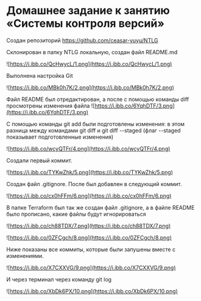 # Домашнее задание к занятию «Системы контроля версий»

Создан репозиторий https://github.com/ceasar-yuyu/NTLG

Склонирован в папку NTLG локальную, создан файл README.md

![https://i.ibb.co/QcHwycL/1.png](https://i.ibb.co/QcHwycL/1.png)

Выполнена настройка Git

![https://i.ibb.co/MBk0h7K/2.png](https://i.ibb.co/MBk0h7K/2.png)

Файл README был отредактирован, а после с помощью команды diff просмотрены изменения файла
![https://i.ibb.co/6YqhDTF/3.png](https://i.ibb.co/6YqhDTF/3.png)

С помощью команды git add были подготовлены изменения: в этом разница между командами git diff и git diff --staged (флаг --staged показывает подготовленные изменения)

![https://i.ibb.co/wcyQTFr/4.png](https://i.ibb.co/wcyQTFr/4.png)

Создали первый коммит. 

![https://i.ibb.co/TYKwZhk/5.png](https://i.ibb.co/TYKwZhk/5.png)

Создан файл .gitignore. После был добавлен в следующий коммит. 

![https://i.ibb.co/cx0hFFm/6.png](https://i.ibb.co/cx0hFFm/6.png)

В папке Terraform был так же создан файл .gitignore, а в файле README было прописано, какие файлы будут игнорироваться 

![https://i.ibb.co/ch88TDX/7.png](https://i.ibb.co/ch88TDX/7.png)

![https://i.ibb.co/0ZFCgch/8.png](https://i.ibb.co/0ZFCgch/8.png)

Ниже показаны все коммиты, которые были запушены вместе с изменениями. 

![https://i.ibb.co/X7CXXVG/9.png](https://i.ibb.co/X7CXXVG/9.png)

И через терминал через команду git log

![https://i.ibb.co/XbDk6PX/10.png](https://i.ibb.co/XbDk6PX/10.png)
